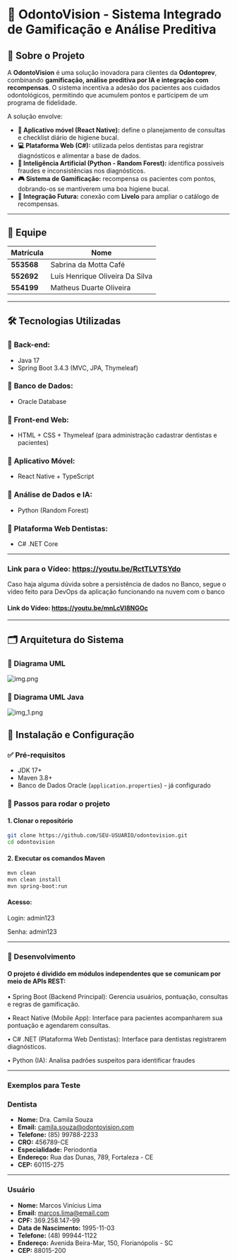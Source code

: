 # 🦷 OdontoVision - Sistema Integrado de Gamificação e Análise Preditiva

## 📌 Sobre o Projeto
A **OdontoVision** é uma solução inovadora para clientes da **Odontoprev**, combinando **gamificação, análise preditiva por IA e integração com recompensas**. O sistema incentiva a adesão dos pacientes aos cuidados odontológicos, permitindo que acumulem pontos e participem de um programa de fidelidade.

A solução envolve:
- **📱 Aplicativo móvel (React Native):** define o planejamento de consultas e checklist diário de higiene bucal.
- **💻 Plataforma Web (C#):** utilizada pelos dentistas para registrar diagnósticos e alimentar a base de dados.
- **🧠 Inteligência Artificial (Python - Random Forest):** identifica possíveis fraudes e inconsistências nos diagnósticos.
- **🎮 Sistema de Gamificação:** recompensa os pacientes com pontos, dobrando-os se mantiverem uma boa higiene bucal.
- **🔗 Integração Futura:** conexão com **Livelo** para ampliar o catálogo de recompensas.

---

## 👥 Equipe
| Matrícula  | Nome                              |
|------------|-----------------------------------|
| **553568** | Sabrina da Motta Café            |
| **552692** | Luís Henrique Oliveira Da Silva  |
| **554199** | Matheus Duarte Oliveira          |

---

## 🛠 Tecnologias Utilizadas

### 🔹 **Back-end:**
- Java 17
- Spring Boot 3.4.3 (MVC, JPA, Thymeleaf)

### 🔹 **Banco de Dados:**
- Oracle Database

### 🔹 **Front-end Web:**
- HTML + CSS + Thymeleaf (para administração cadastrar dentistas e pacientes)

### 🔹 **Aplicativo Móvel:**
- React Native + TypeScript

### 🔹 **Análise de Dados e IA:**
- Python (Random Forest)

### 🔹 **Plataforma Web Dentistas:**
- C# .NET Core

---
### Link para o Vídeo: https://youtu.be/RctTLVTSYdo
Caso haja alguma dúvida sobre a persistência de dados no Banco, segue o vídeo feito para DevOps da aplicação funcionando na nuvem com o banco 
#### Link do Vídeo: https://youtu.be/mnLcVI8NGOc
---
## 🗂 Arquitetura do Sistema
### 🔹 Diagrama UML
![img.png](img.png)

### 🔹 Diagrama UML Java
![img_1.png](img_1.png)


## 📜 Instalação e Configuração
### ✅ Pré-requisitos
- JDK 17+
- Maven 3.8+
- Banco de Dados Oracle (`application.properties`) - já configurado

### 🔧 Passos para rodar o projeto
#### 1. Clonar o repositório
```sh
git clone https://github.com/SEU-USUARIO/odontovision.git
cd odontovision
```
#### 2. Executar os comandos Maven
```sh
mvn clean
mvn clean install
mvn spring-boot:run
```
#### Acesso:
Login: admin123

Senha: admin123

---

### 📌 Desenvolvimento

#### O projeto é dividido em módulos independentes que se comunicam por meio de APIs REST:

•	Spring Boot (Backend Principal): Gerencia usuários, pontuação, consultas e regras de gamificação.

•	React Native (Mobile App): Interface para pacientes acompanharem sua pontuação e agendarem consultas.

•	C# .NET (Plataforma Web Dentistas): Interface para dentistas registrarem diagnósticos.

•	Python (IA): Analisa padrões suspeitos para identificar fraudes

---
### Exemplos para Teste

### **Dentista**
- **Nome:** Dra. Camila Souza
- **Email:** camila.souza@odontovision.com
- **Telefone:** (85) 99788-2233
- **CRO:** 456789-CE
- **Especialidade:** Periodontia
- **Endereço:** Rua das Dunas, 789, Fortaleza - CE
- **CEP:** 60115-275

---

### **Usuário**
- **Nome:** Marcos Vinícius Lima
- **Email:** marcos.lima@email.com
- **CPF:** 369.258.147-99
- **Data de Nascimento:** 1995-11-03
- **Telefone:** (48) 99944-1122
- **Endereço:** Avenida Beira-Mar, 150, Florianópolis - SC
- **CEP:** 88015-200

